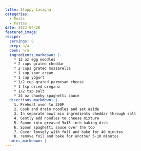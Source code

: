 ```yaml
---
title: Sloppy Lasagna
categories:
  - Meals
  - Pastas 
date: 2023-04-20
featured_image: 
recipe:
  servings: 8
  prep: n/a
  cook: n/a
  ingredients_markdown: |-
    * 12 oz egg noodles 
    * 2 cups grated cheddar 
    * 2 cups grated mozzarella 
    * 1 cup sour cream 
    * 1 cup yogurt 
    * 1/2 cup grated parmesan cheese 
    * 1 tsp dried oregano 
    * 1/2 tsp salt 
    * 24 oz chunky spaghetti sauce
  directions_markdown: |-
    1. Preheat oven to 350F
    2. Cook and drain noodles and set aside 
    3. In separate bowl mix ingredients cheddar through salt 
    4. Gently add noodles to cheese mixture 
    5. Spoon into greased 9x13 inch baking dish 
    6. Spoon spaghetti sauce over the top 
    7. Cover loosely with foil and bake for 40 minutes 
    8. remove foil and bake for another 5-10 minutes
  notes_markdown: |-
---
```

